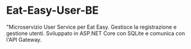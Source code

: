 # Eat-Easy-User-BE
"Microservizio User Service per Eat Easy. Gestisce la registrazione e gestione utenti. Sviluppato in ASP.NET Core con SQLite e comunica con l'API Gateway.
